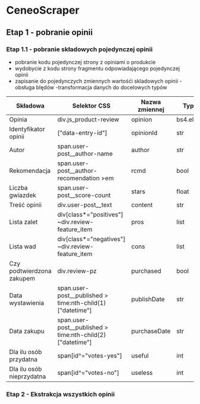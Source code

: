 # CeneoScraper
## Etap 1 - pobranie opinii
### Etap 1.1 - pobranie składowych pojedynczej opinii
- pobranie kodu pojedynczej strony z opiniami o produkcie 
- wydobycie z kodu strony fragmentu odpowiadającego pojedynczej opinii
- zapisanie do pojedynczych zmiennych wartośći skladowych opinii
-obsługa blędów
-transformacja danych do docelowych typów

|Składowa|Selektor CSS|Nazwa zmiennej|Typ danych|
|--------|------------|--------------|----------|
|Opinia|div.js_product-review|opinion|bs4.element.Tag|
|Identyfikator opinii|["data-entry-id"]|opinionId|str|
|Autor|span.user-post__author-name|author|str|
|Rekomendacja|span.user-post__author-recomendation >em|rcmd|bool|
|Liczba gwiazdek|span.user-post__score-count|stars|float|
|Treść opinii|div.user-post__text|content|str|
|Lista zalet|div[class*="positives"] ~div.review-feature_item|pros|list|
|Lista wad|div[class*="negatives"] ~div.review-feature_item|cons|list|
|Czy podtwierdzona zakupem|div.review-pz|purchased|bool|
|Data wystawienia|span.user-post__published > time:nth-child(1)["datetime"]|publishDate|str|
|Data zakupu|span.user-post__published > time:nth-child(2)["datetime"]|purchaseDate|str|
|Dla ilu osób przydatna|span[id^="votes-yes"]|useful|int|
|Dla ilu osób nieprzydatna|span[id^="votes-no"]|useless|int|

### Etap 2 - Ekstrakcja wszystkich opinii 